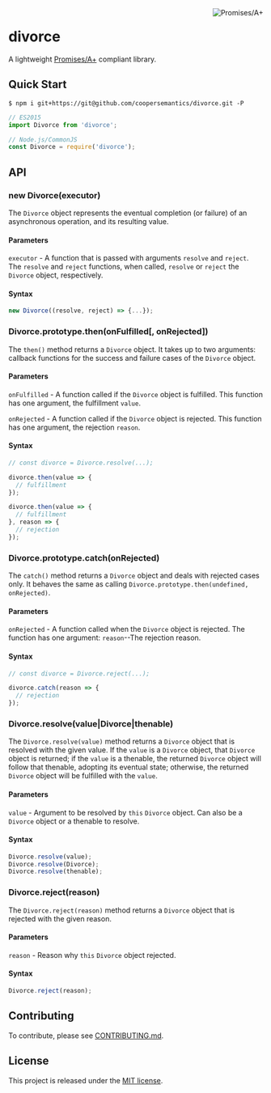 <a href="https://promisesaplus.com">
  <img src="https://promisesaplus.com/assets/logo-small.png" align="right" alt="Promises/A+">
</a>

# divorce

A lightweight [Promises/A+](https://promisesaplus.com) compliant library.

## Quick Start

```
$ npm i git+https://git@github.com/coopersemantics/divorce.git -P
```

```javascript
// ES2015
import Divorce from 'divorce';

// Node.js/CommonJS
const Divorce = require('divorce');
```

## API

### new Divorce(executor)

The `Divorce` object represents the eventual completion (or failure) of an asynchronous operation, and its resulting value.

#### Parameters

`executor` - A function that is passed with arguments `resolve` and `reject`. The `resolve` and `reject` functions, when called, `resolve` or `reject` the `Divorce` object, respectively.

#### Syntax

```javascript
new Divorce((resolve, reject) => {...});
```

### Divorce.prototype.then(onFulfilled[, onRejected])

The `then()` method returns a `Divorce` object. It takes up to two arguments: callback functions for the success and failure cases of the `Divorce` object.

#### Parameters

`onFulfilled` - A function called if the `Divorce` object is fulfilled. This function has one argument, the fulfillment `value`.

`onRejected` - A function called if the `Divorce` object is rejected. This function has one argument, the rejection `reason`.

#### Syntax

```javascript
// const divorce = Divorce.resolve(...);

divorce.then(value => {
  // fulfillment
});

divorce.then(value => {
  // fulfillment
}, reason => {
  // rejection
});
```

### Divorce.prototype.catch(onRejected)

The `catch()` method returns a `Divorce` object and deals with rejected cases only. It behaves the same as calling `Divorce.prototype.then(undefined, onRejected)`.

#### Parameters

`onRejected` - A function called when the `Divorce` object is rejected. The function has one argument: `reason`--The rejection reason.

#### Syntax

```javascript
// const divorce = Divorce.reject(...);

divorce.catch(reason => {
  // rejection
});
```

### Divorce.resolve(value|Divorce|thenable)

The `Divorce.resolve(value)` method returns a `Divorce` object that is resolved with the given value. If the `value` is a `Divorce` object, that `Divorce` object is returned; if the `value` is a thenable, the returned `Divorce` object will follow that thenable, adopting its eventual state; otherwise, the returned `Divorce` object will be fulfilled with the `value`.

#### Parameters

`value` - Argument to be resolved by `this` `Divorce` object. Can also be a `Divorce` object or a thenable to resolve.

#### Syntax

```javascript
Divorce.resolve(value);
Divorce.resolve(Divorce);
Divorce.resolve(thenable);
```

### Divorce.reject(reason)

The `Divorce.reject(reason)` method returns a `Divorce` object that is rejected with the given reason.

#### Parameters

`reason` - Reason why `this` `Divorce` object rejected.

#### Syntax

```javascript
Divorce.reject(reason);
```

## Contributing

To contribute, please see [CONTRIBUTING.md](CONTRIBUTING.md).

## License

This project is released under the [MIT license](LICENSE).
